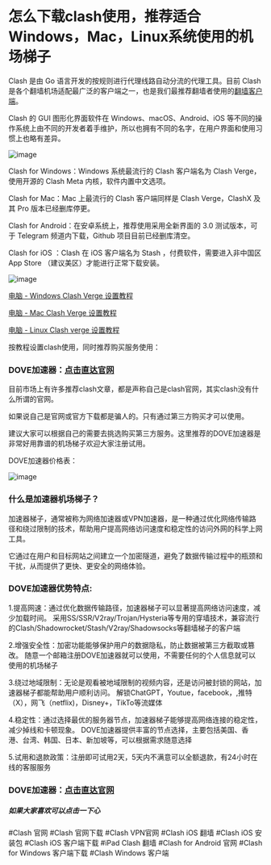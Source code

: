 # 怎么下载clash使用，推荐适合Windows，Mac，Linux系统使用的机场梯子

Clash 是由 Go 语言开发的按规则进行代理线路自动分流的代理工具。目前 Clash 是各个翻墙机场适配最广泛的客户端之一，也是我们最推荐翻墙者使用的[翻墙客户端](https://musescore.org/zh-hans/node/367514)。

Clash 的 GUI 图形化界面软件在 Windows、macOS、Android、iOS 等不同的操作系统上由不同的开发者着手维护，所以也拥有不同的名字，在用户界面和使用习惯上也略有差异。

![image](https://github.com/user-attachments/assets/4a5a50bb-cdb0-4557-8945-2d76855efb3c)

Clash for Windows：Windows 系统最流行的 Clash 客户端名为 Clash Verge，使用开源的 Clash Meta 内核，软件内置中文选项。

Clash for Mac：Mac 上最流行的 Clash 客户端同样是 Clash Verge，ClashX 及其 Pro 版本已经删库停更。

Clash for Android：在安卓系统上，推荐使用采用全新界面的 3.0 测试版本，可于 Telegram 频道内下载，Github 项目目前已经删库清空。

Clash for iOS ：Clash 在 iOS 客户端名为 Stash ，付费软件，需要进入非中国区 App Store （建议美区）才能进行正常下载安装。

![image](https://github.com/user-attachments/assets/c835cfc4-03ee-44e8-a542-e0850c71f1fe)

[电脑 - Windows Clash Verge 设置教程](https://doveee.net/knowledgebase.php?action=displayarticle&id=729)

[电脑 - Mac Clash Verge 设置教程](https://doveee.net/knowledgebase.php?action=displayarticle&id=792)

[电脑 - Linux Clash verge 设置教程](https://doveee.net/knowledgebase.php?action=displayarticle&id=807)

按教程设置clash使用，同时推荐购买服务使用：

### DOVE加速器：[点击直达官网](https://dove8.cc/a.php?alavBTtF8UB)

目前市场上有许多推荐clash文章，都是声称自己是clash官网，其实clash没有什么所谓的官网。

如果说自己是官网或官方下载都是骗人的。只有通过第三方购买才可以使用。

建议大家可以根据自己的需要去挑选购买第三方服务。这里推荐的DOVE加速器是非常好用靠谱的机场梯子欢迎大家注册试用。

DOVE加速器价格表：

![image](https://github.com/user-attachments/assets/bb0a818f-1014-418e-be7a-312168d6dd6f)

### 什么是加速器机场梯子？

加速器梯子，通常被称为网络加速器或VPN加速器，是一种通过优化网络传输路径和绕过限制的技术，帮助用户提高网络访问速度和稳定性的访问外网的科学上网工具。

它通过在用户和目标网站之间建立一个加密隧道，避免了数据传输过程中的瓶颈和干扰，从而提供了更快、更安全的网络体验。

### DOVE加速器优势特点:

1.提高网速：通过优化数据传输路径，加速器梯子可以显著提高网络访问速度，减少加载时间。
采用SS/SSR/V2ray/Trojan/Hysteria等专用的穿墙技术，兼容流行的Clash/Shadowrocket/Stash/V2ray/Shadowsocks等翻墙梯子的客户端

2.增强安全性：加密功能能够保护用户的数据隐私，防止数据被第三方截取或篡改。
随意一个邮箱注册DOVE加速器就可以使用，不需要任何的个人信息就可以使用的机场梯子

3.绕过地域限制：无论是观看被地域限制的视频内容，还是访问被封锁的网站，加速器梯子都能帮助用户顺利访问。
解锁ChatGPT，Youtue，facebook，,推特（X），网飞（netflix)，Disney+，TikTo等流媒体

4.稳定性：通过选择最优的服务器节点，加速器梯子能够提高网络连接的稳定性，减少掉线和卡顿现象。
DOVE加速器提供丰富的节点选择，主要包括美国、香港、台湾、韩国、日本、新加坡等，可以根据需求随意选择

5.试用和退款政策：注册即可试用2天，5天内不满意可以全额退款，有24小时在线的客服服务

### DOVE加速器：[点击直达官网](https://dove8.cc/a.php?alavBTtF8UB)

##### 如果大家喜欢可以点击一下心

#Clash 官网 #Clash 官网下载 #Clash VPN官网 #Clash iOS 翻墙 #Clash iOS 安装包 #Clash iOS 客户端下载
#iPad Clash 翻墙 #Clash for Android 官网 #Clash for Windows 客户端下载 #Clash Windows 客户端




